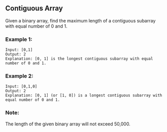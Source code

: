 ## Contiguous Array
Given a binary array, find the maximum length of a contiguous subarray with equal number of 0 and 1.
### Example 1:
```
Input: [0,1]
Output: 2
Explanation: [0, 1] is the longest contiguous subarray with equal number of 0 and 1.
```
### Example 2:
```
Input: [0,1,0]
Output: 2
Explanation: [0, 1] (or [1, 0]) is a longest contiguous subarray with equal number of 0 and 1.
```
### Note:
The length of the given binary array will not exceed 50,000.
